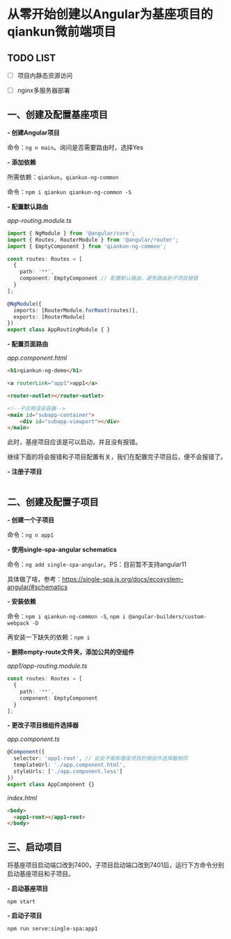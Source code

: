 # 从零开始创建以Angular为基座项目的qiankun微前端项目

## TODO LIST

- [ ] 项目内静态资源访问
- [ ] nginx多服务器部署



## 一、创建及配置基座项目

**- 创建Angular项目**

命令：`ng n main`。询问是否需要路由时，选择Yes

**- 添加依赖**

所需依赖：`qiankun`，`qiankun-ng-common`

命令：`npm i qiankun qiankun-ng-common -S`

**- 配置默认路由**

*app-routing.module.ts*

```typescript
import { NgModule } from '@angular/core';
import { Routes, RouterModule } from '@angular/router';
import { EmptyComponent } from 'qiankun-ng-common';

const routes: Routes = [
  {
    path: '**',
    component: EmptyComponent // 配置默认路由，避免路由到子项目报错
  }
];

@NgModule({
  imports: [RouterModule.forRoot(routes)],
  exports: [RouterModule]
})
export class AppRoutingModule { }
```

**- 配置页面路由**

*app.component.html*

```html
<h1>qiankun-ng-demo</h1>

<a routerLink="app1">app1</a>

<router-outlet></router-outlet>

<!--子应用渲染容器-->
<main id="subapp-container">
	<div id="subapp-viewport"></div>
</main>
```

此时，基座项目应该是可以启动，并且没有报错。

继续下面的将会报错和子项目配置有关，我们在配置完子项目后，便不会报错了。

**- 注册子项目**

```typescript

```



## 二、创建及配置子项目

**- 创建一个子项目**

命令：`ng n app1`

**- 使用single-spa-angular schematics**

命令：`ng add single-spa-angular`。PS：目前暂不支持angular11

具体做了啥，参考：https://single-spa.js.org/docs/ecosystem-angular/#schematics

**- 安装依赖**

命令：`npm i qiankun-ng-common -S`, `npm i @angular-builders/custom-webpack -D`

再安装一下缺失的依赖：`npm i`

**- 删除empty-route文件夹，添加公共的空组件**

*app1/app-routing.module.ts*

```typescript
const routes: Routes = [
  {
    path: '**',
    component: EmptyComponent
  }
];
```

**- 更改子项目根组件选择器**

*app.component.ts*

```typescript
@Component({
  selector: 'app1-root', // 此处不能和基座项目的根组件选择器相同
  templateUrl: './app.component.html',
  styleUrls: ['./app.component.less']
})
export class AppComponent {}
```

*index.html*

```html	
<body>
  <app1-root></app1-root>
</body>
```

## 三、启动项目

将基座项目启动端口改到7400，子项目启动端口改到7401后，运行下方命令分别启动基座项目和子项目。

**- 启动基座项目**

`npm start`

**- 启动子项目**

`npm run serve:single-spa:app1`